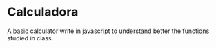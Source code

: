 # Calculadora

A basic calculator write in javascript to understand better the functions studied in class.
